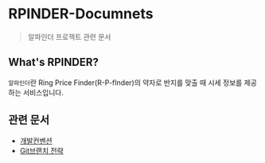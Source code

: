 # RPINDER-Documnets
> 알파인더 프로젝트 관련 문서

## What's RPINDER?
`알파인더`란 Ring Price Finder(R-P-fInder)의 약자로 반지를 맞출 때 시세 정보를 제공하는 서비스입니다.

## 관련 문서
- [개발컨벤션](./conventions/development-conventions.md)
- [Git브랜치 전략](./git-branch-strategy/git-branch-strategy.md)